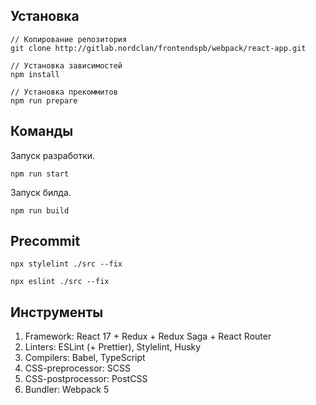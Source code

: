 ## Установка
```
// Копирование репозитория
git clone http://gitlab.nordclan/frontendspb/webpack/react-app.git

// Установка зависимостей
npm install

// Установка прекоммитов
npm run prepare
```

## Команды
Запуск разработки.
```
npm run start
```

Запуск билда.
```
npm run build
```
## Precommit
```
npx stylelint ./src --fix

npx eslint ./src --fix
```
## Инструменты

1. Framework: React 17 + Redux + Redux Saga + React Router
2. Linters: ESLint (+ Prettier), Stylelint, Husky
3. Compilers: Babel, TypeScript
4. CSS-preprocessor: SCSS
5. CSS-postprocessor: PostCSS
6. Bundler: Webpack 5